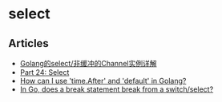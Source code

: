 # select

## Articles
* [Golang的select/非缓冲的Channel实例详解](https://blog.csdn.net/liuxinmingcode/article/details/49507991/)
* [Part 24: Select](https://golangbot.com/select/)
* [How can I use 'time.After' and 'default' in Golang?](https://stackoverflow.com/questions/39212333/how-can-i-use-time-after-and-default-in-golang)
* [In Go, does a break statement break from a switch/select?](https://stackoverflow.com/questions/11104085/in-go-does-a-break-statement-break-from-a-switch-select)
